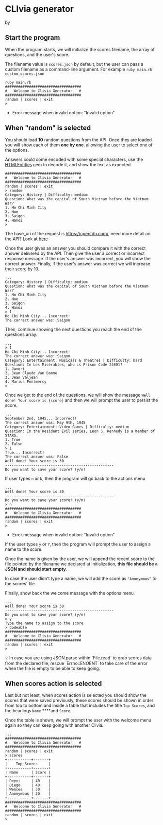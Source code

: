 # CLIvia generator
by
## Start the program

When the program starts, we will initialize the scores filename, the array of
questions, and the user's score.

The filename value is `scores.json` by default, but the user can pass a custom
filename as a command-line argument. For example
`ruby main.rb custom_scores.json`

```
ruby main.rb
###################################
#   Welcome to Clivia Generator   #
###################################
random | scores | exit
>
```

- Error message when invalid option: "Invalid option"

## When "random" is selected

You should load **10** random questions from the API. Once they are loaded you
will show each of them **one by one**, allowing the user to select one of the
options.

Answers could come encoded with some special characters, use the
[HTMLEntities](https://www.rubydoc.info/gems/htmlentities/4.3.2/HTMLEntities)
gem to decode it, and show the text as expected.

```
###################################
#   Welcome to Clivia Generator   #
###################################
random | scores | exit
> random
Category: History | Difficulty: medium
Question: What was the capital of South Vietnam before the Vietnam War?
1. Ho Chi Minh City
2. Hue
3. Saigon
4. Hanoi
>
```

The base_uri of the request is https://opentdb.com/, need more detail
on the API? Look at [here](https://opentdb.com/api_config.php)

Once the user gives an answer you should compare it with the correct answer
delivered by the API. Then give the user a correct or incorrect response
message. If the user's answer was incorrect, you will show the correct answer.
Finally, if the user's answer was correct we will increase their score by 10.

```
...
Category: History | Difficulty: medium
Question: What was the capital of South Vietnam before the Vietnam War?
1. Ho Chi Minh City
2. Hue
3. Saigon
4. Hanoi
> 1
Ho Chi Minh City... Incorrect!
The correct answer was: Saigon
```

Then, continue showing the next questions you reach the end of the questions
array.

```
...
> 1
Ho Chi Minh City... Incorrect!
The correct answer was: Saigon
Category: Entertainment: Musicals & Theatres | Difficulty: hard
Question: In Les Misérables, who is Prison Code 24601?
1. Javert
2. Jean Claude Van Damme
3. Jean Valjean
4. Marius Pontmercy
>
```

Once we get to the end of the questions, we will show the message
`Well done! Your score is {score}` and then we will prompt the user to persist
the score.

```
...
September 2nd, 1945... Incorrect!
The correct answer was: May 9th, 1945
Category: Entertainment: Video Games | Difficulty: medium
Question: In the Resident Evil series, Leon S. Kennedy is a member of STARS.
1. True
2. False
> 1
True... Incorrect!
The correct answer was: False
Well done! Your score is 30
--------------------------------------------------
Do you want to save your score? (y/n)
```

If user types `n` or `N`, then the program will go back to the actions menu

```
...
Well done! Your score is 30
--------------------------------------------------
Do you want to save your score? (y/n)
> n
###################################
#   Welcome to Clivia Generator   #
###################################
random | scores | exit
>
```

- Error message when invalid option: "Invalid option"

If the user types `y` or `Y`, then the program will prompt the user to assign a
name to the score.

Once the name is given by the user, we will append the recent score to the file
pointed by the filename we declared at initialization, **this file should be a
JSON and should start empty**.

In case the user didn't type a name, we will add the score as `"Anonymous"` to
the scores' file.

Finally, show back the welcome message with the options menu.

```
...
Well done! Your score is 30
--------------------------------------------------
Do you want to save your score? (y/n)
> y
Type the name to assign to the score
> Codeable
###################################
#   Welcome to Clivia Generator   #
###################################
random | scores | exit
>
```

<aside> 💡 In case you are using JSON.parse within `File.read` to grab scores
data from the declared file, rescue `Errno::ENOENT` to take care of the error
when the file is empty to be able to keep going. </aside>

## When scores action is selected

Last but not least, when scores action is selected you should show the scores
that were saved previously, these scores should be shown in order from top to
bottom and inside a table that includes the title `Top Scores`, and the headings
`Name` \*\*\*\*and `Score`.

Once the table is shown, we will prompt the user with the welcome menu again so
they can keep going with another Clivia.

```
...
###################################
#   Welcome to Clivia Generator   #
###################################
random | scores | exit
> scores
+-----------+-------+
|    Top Scores     |
+-----------+-------+
| Name      | Score |
+-----------+-------+
| Deyvi     | 40    |
| Diego     | 40    |
| Wences    | 30    |
| Anonymous | 20    |
+-----------+-------+
###################################
#   Welcome to Clivia Generator   #
###################################
random | scores | exit
>
```
